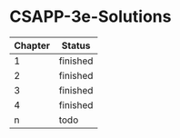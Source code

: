 # CSAPP-3e-Solutions

|Chapter|Status|
|----|-----|
|1|finished|
|2|finished|
|3|finished|
|4|finished|
|n|todo|
